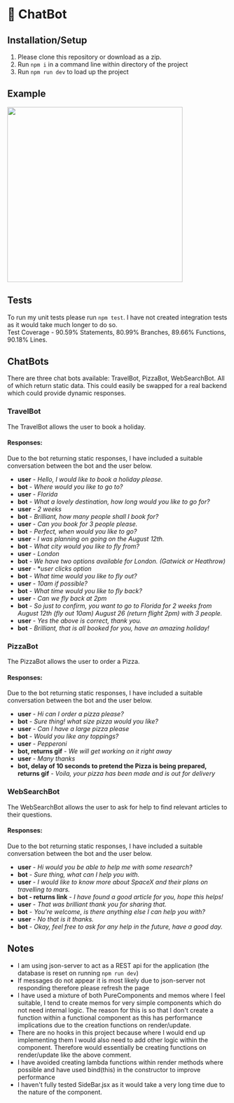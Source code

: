 # 🤖 ChatBot

## Installation/Setup
1. Please clone this repository or download as a zip.
2. Run `npm i` in a command line within directory of the project
3. Run `npm run dev` to load up the project

## Example
<div>
<img src="https://github.com/mikeham98/chat-bot/raw/master/assets/chatBot.gif" height="400">
</div>

## Tests
To run my unit tests please run `npm test`. I have not created integration tests as it would take much longer to do so.<br/>
Test Coverage - 90.59% Statements, 80.99% Branches, 89.66% Functions, 90.18% Lines.

## ChatBots
There are three chat bots available: TravelBot, PizzaBot, WebSearchBot. All of which return static data.
This could easily be swapped for a real backend which could provide dynamic responses.

### TravelBot
The TravelBot allows the user to book a holiday.
#### Responses:
Due to the bot returning static responses, I have included a suitable conversation between the bot and the user below.
- **user** - *Hello, I would like to book a holiday please.*
- **bot** - *Where would you like to go to?*
- **user** - *Florida*
- **bot** - *What a lovely destination, how long would you like to go for?*
- **user** - *2 weeks*
- **bot** - *Brilliant, how many people shall I book for?*
- **user** - *Can you book for 3 people please.*
- **bot** - *Perfect, when would you like to go?*
- **user** - *I was planning on going on the August 12th.*
- **bot** - *What city would you like to fly from?*
- **user** - *London*
- **bot** - *We have two options available for London. (Gatwick or Heathrow)*
- **user** - **user clicks option*
- **bot** - *What time would you like to fly out?*
- **user** - *10am if possible?*
- **bot** - *What time would you like to fly back?*
- **user** - *Can we fly back at 2pm*
- **bot** - *So just to confirm, you want to go to Florida for 2 weeks from August 12th (fly out 10am) August 26 (return flight 2pm) with 3 people.*
- **user** - *Yes the above is correct, thank you.*
- **bot** - *Brilliant, that is all booked for you, have an amazing holiday!*

### PizzaBot
The PizzaBot allows the user to order a Pizza.
#### Responses:
Due to the bot returning static responses, I have included a suitable conversation between the bot and the user below.
- **user** - *Hi can I order a pizza please?*
- **bot** - *Sure thing! what size pizza would you like?*
- **user** - *Can I have a large pizza please*
- **bot** - *Would you like any toppings?*
- **user** - *Pepperoni*
- **bot, returns gif** - *We will get working on it right away*
- **user** - *Many thanks*
- **bot, delay of 10 seconds to pretend the Pizza is being prepared, returns gif** - *Voila, your pizza has been made and is out for delivery*

### WebSearchBot
The WebSearchBot allows the user to ask for help to find relevant articles to their questions.
#### Responses:
Due to the bot returning static responses, I have included a suitable conversation between the bot and the user below.
- **user** - *Hi would you be able to help me with some research?*
- **bot** - *Sure thing, what can I help you with.*
- **user** - *I would like to know more about SpaceX and their plans on travelling to mars.*
- **bot - returns link** - *I have found a good article for you, hope this helps!*
- **user** - *That was brilliant thank you for sharing that.*
- **bot** - *You're welcome, is there anything else I can help you with?*
- **user** - *No that is it thanks.*
- **bot** - *Okay, feel free to ask for any help in the future, have a good day.*

## Notes
- I am using json-server to act as a REST api for the application (the database is reset on running `npm run dev`)
- If messages do not appear it is most likely due to json-server not responding therefore please refresh the page
- I have used a mixture of both PureComponents and memos where I feel suitable, I tend to create memos for very simple
components which do not need internal logic. The reason for this is so that I don't create a function within a functional
component as this has performance implications due to the creation functions on render/update.
- There are no hooks in this project because where I would end up implementing them I would also need to add other logic within the
component. Therefore would essentially be creating functions on render/update like the above comment.
- I have avoided creating lambda functions within render methods where possible and have used bind(this) in the constructor to improve performance
- I haven't fully tested SideBar.jsx as it would take a very long time due to the nature of the component.